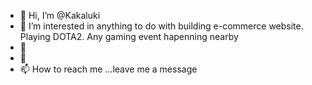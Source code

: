 - 👋 Hi, I’m @Kakaluki
- 👀 I’m interested in anything to do with building e-commerce website. Playing DOTA2. Any gaming event hapenning nearby
- 🌱 
- 💞️ 
- 📫 How to reach me ...leave me a message

<!---
Hello
--->
